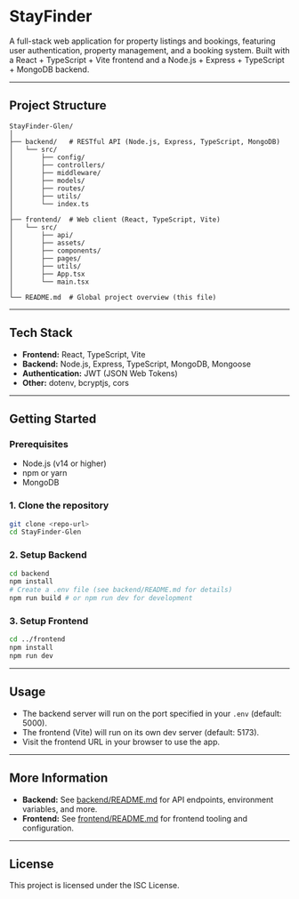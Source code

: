 # StayFinder

A full-stack web application for property listings and bookings, featuring user authentication, property management, and a booking system. Built with a React + TypeScript + Vite frontend and a Node.js + Express + TypeScript + MongoDB backend.

---

## Project Structure

```
StayFinder-Glen/
│
├── backend/   # RESTful API (Node.js, Express, TypeScript, MongoDB)
│   └── src/
│       ├── config/
│       ├── controllers/
│       ├── middleware/
│       ├── models/
│       ├── routes/
│       ├── utils/
│       └── index.ts
│
├── frontend/  # Web client (React, TypeScript, Vite)
│   └── src/
│       ├── api/
│       ├── assets/
│       ├── components/
│       ├── pages/
│       ├── utils/
│       ├── App.tsx
│       └── main.tsx
│
└── README.md  # Global project overview (this file)
```

---

## Tech Stack

- **Frontend:** React, TypeScript, Vite
- **Backend:** Node.js, Express, TypeScript, MongoDB, Mongoose
- **Authentication:** JWT (JSON Web Tokens)
- **Other:** dotenv, bcryptjs, cors

---

## Getting Started

### Prerequisites
- Node.js (v14 or higher)
- npm or yarn
- MongoDB

### 1. Clone the repository
```bash
git clone <repo-url>
cd StayFinder-Glen
```

### 2. Setup Backend
```bash
cd backend
npm install
# Create a .env file (see backend/README.md for details)
npm run build # or npm run dev for development
```

### 3. Setup Frontend
```bash
cd ../frontend
npm install
npm run dev
```

---

## Usage
- The backend server will run on the port specified in your `.env` (default: 5000).
- The frontend (Vite) will run on its own dev server (default: 5173).
- Visit the frontend URL in your browser to use the app.

---

## More Information
- **Backend:** See [backend/README.md](./backend/README.md) for API endpoints, environment variables, and more.
- **Frontend:** See [frontend/README.md](./frontend/README.md) for frontend tooling and configuration.

---

## License
This project is licensed under the ISC License. 